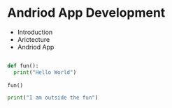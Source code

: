 # Andriod App Development

- Introduction
- Arictecture 
- Andriod App


```python

def fun():
  print("Hello World")
  
fun()

print("I am outside the fun")
